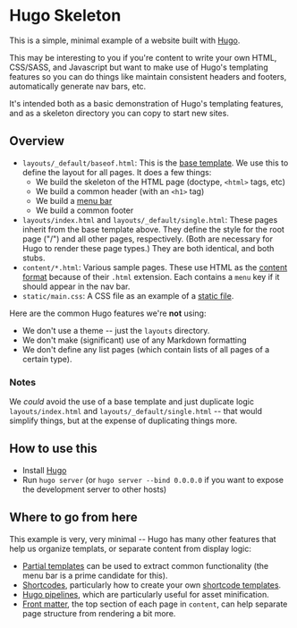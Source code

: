 # Hugo Skeleton

This is a simple, minimal example of a website built with
[Hugo](https://gohugo.io/).

This may be interesting to you if you're content to write your own HTML,
CSS/SASS, and Javascript but want to make use of Hugo's templating features so
you can do things like maintain consistent headers and footers, automatically
generate nav bars, etc.

It's intended both as a basic demonstration of Hugo's templating features, and
as a skeleton directory you can copy to start new sites.

## Overview

- `layouts/_default/baseof.html`: This is the [base template](https://gohugo.io/templates/base/). We use this to define the layout for all pages.
  It does a few things:
    - We build the skeleton of the HTML page (doctype, `<html>` tags, etc)
    - We build a common header (with an `<h1>` tag)
    - We build a [menu bar](https://gohugo.io/content-management/menus/)
    - We build a common footer
- `layouts/index.html` and `layouts/_default/single.html`: These pages inherit
  from the base template above. They define the style for the root page ("/")
  and all other pages, respectively. (Both are necessary for Hugo to render
  these page types.) They are both identical, and both stubs.
- `content/*.html`: Various sample pages. These use HTML as the
  [content format](https://gohugo.io/content-management/formats/) because of
  their `.html` extension. Each contains a `menu` key if it should appear in
  the nav bar.
- `static/main.css`: A CSS file as an example of a
  [static file](https://gohugo.io/content-management/static-files/).

Here are the common Hugo features we're **not** using:

- We don't use a theme -- just the `layouts` directory.
- We don't make (significant) use of any Markdown formatting
- We don't define any list pages (which contain lists of all pages of a certain
  type).

### Notes

We _could_ avoid the use of a base template and just duplicate logic
`layouts/index.html` and `layouts/_default/single.html` -- that would simplify
things, but at the expense of duplicating things more.

## How to use this

- Install [Hugo](https://gohugo.io/)
- Run `hugo server` (or `hugo server --bind 0.0.0.0` if you want to expose the
  development server to other hosts)

## Where to go from here

This example is very, very minimal -- Hugo has many other features that help us
organize templats, or separate content from display logic:

- [Partial templates](https://gohugo.io/templates/partials/) can be used to
  extract common functionality (the menu bar is a prime candidate for this).
- [Shortcodes](https://gohugo.io/content-management/shortcodes/), particularly
  how to create your own [shortcode templates](https://gohugo.io/templates/shortcode-templates/).
- [Hugo pipelines](https://gohugo.io/hugo-pipes/), which are particularly
  useful for asset minification.
- [Front matter](https://gohugo.io/content-management/front-matter/), the top
  section of each page in `content`, can help separate page structure from
  rendering a bit more.
